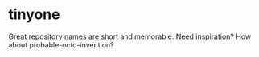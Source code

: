 # tinyone
Great repository names are short and memorable. Need inspiration? How about probable-octo-invention?
